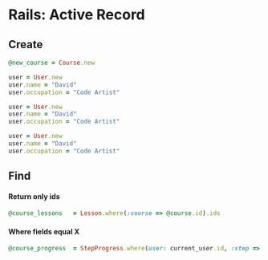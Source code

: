 # Rails: Active Record

## Create

```ruby
@new_course = Course.new
```

```ruby
user = User.new
user.name = "David"
user.occupation = "Code Artist"
```

```ruby
user = User.new
user.name = "David"
user.occupation = "Code Artist"
```

```ruby
user = User.new
user.name = "David"
user.occupation = "Code Artist"
```

## Find

#### Return only ids

```ruby
@course_lessons   = Lesson.where(:course => @course.id).ids
```

#### Where fields equal X

```ruby
@course_progress  = StepProgress.where(user: current_user.id, :step => @course_steps, :is_completed => 1)
```
